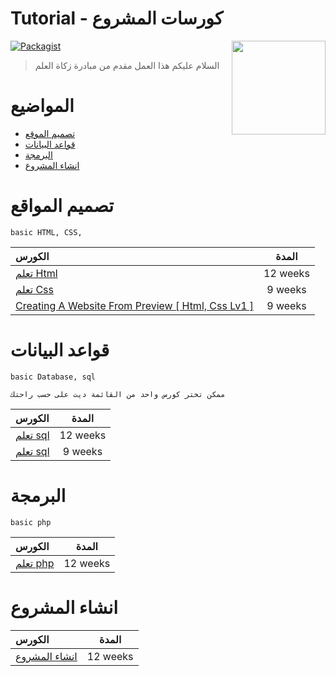 # Tutorial - كورسات المشروع

[<img src="https://github.com/devmohamedamr/simple-db-project/blob/master/inc/Design/sh.png" align="right" width="150" alt="">](https://github.com/devmohamedamr/simple-db-project/)

[![Packagist](https://img.shields.io/packagist/l/doctrine/orm.svg)](https://github.com/devmohamedamr/simple-db-project/)



> السلام عليكم هذا العمل مقدم من مبادرة زكاة العلم


# المواضيع

- [تصميم الموقع](#تصميم-المواقع)
- [قواعد البيانات](#قواعد-البيانات)
- [البرمجة](#البرمجة)
- [انشاء المشروع](#انشاء-المشروع)

# تصميم المواقع

`basic HTML, CSS,`


الكورس | المدة 
:-- | :--: 
[ تعلم Html ](https://www.youtube.com/playlist?list=PLDoPjvoNmBAwClZ1PDcjWilxp9YERUbNt)  | 12 weeks 
[تعلم  Css](https://www.youtube.com/playlist?list=PLDoPjvoNmBAzAeIcXA3_JsmSkPKOs9W-Y) | 9 weeks 
[Creating A Website From Preview [ Html, Css Lv1 ]](https://www.youtube.com/playlist?list=PLDoPjvoNmBAxzmjuEpKP8r4sVWEtFvKoq) | 9 weeks 

# قواعد البيانات

`basic Database, sql `

`ممكن تختر كورس واحد من القائمة ديت على حسب راحتك `

الكورس | المدة 
:-- | :--: 
[ تعلم sql ](https://www.youtube.com/playlist?list=PLA410065ED903BCA9)  | 12 weeks 
[تعلم  sql](https://www.youtube.com/watch?v=Apq8FuGNODM&list=PLF8OvnCBlEY25O_Ql0CrgQUAc5NVYkWF2) | 9 weeks


# البرمجة

`basic php `

الكورس | المدة 
:-- | :--: 
[تعلم  php](https://www.youtube.com/watch?v=2jmD1Qkluvo&list=PL8w4ljGGQlbSZQ0Py_LRiEFRII8yD2T5Z) | 12 weeks 




# انشاء المشروع



الكورس | المدة 
:-- | :--: 
[انشاء المشروع](https://www.youtube.com/playlist?list=PL6dOx0c_MWg75_zB9SnOtZbuQhpKkvsOc) | 12 weeks 



